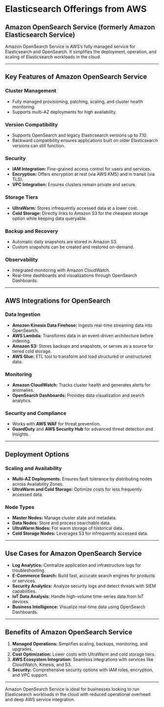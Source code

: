 # Elasticsearch Offerings from AWS

## Amazon OpenSearch Service (formerly Amazon Elasticsearch Service)

Amazon OpenSearch Service is AWS’s fully managed service for Elasticsearch and OpenSearch. It simplifies the deployment, operation, and scaling of Elasticsearch workloads in the cloud.

---

## Key Features of Amazon OpenSearch Service

### Cluster Management
- Fully managed provisioning, patching, scaling, and cluster health monitoring.
- Supports multi-AZ deployments for high availability.

### Version Compatibility
- Supports OpenSearch and legacy Elasticsearch versions up to 7.10.
- Backward compatibility ensures applications built on older Elasticsearch versions can still function.

### Security
- **IAM Integration:** Fine-grained access control for users and services.
- **Encryption:** Offers encryption at rest (via AWS KMS) and in transit (via TLS).
- **VPC Integration:** Ensures clusters remain private and secure.

### Storage Tiers
- **UltraWarm:** Stores infrequently accessed data at a lower cost.
- **Cold Storage:** Directly links to Amazon S3 for the cheapest storage option while keeping data queryable.

### Backup and Recovery
- Automatic daily snapshots are stored in Amazon S3.
- Custom snapshots can be created and restored on-demand.

### Observability
- Integrated monitoring with Amazon CloudWatch.
- Real-time dashboards and visualizations through OpenSearch Dashboards.

---

## AWS Integrations for OpenSearch

### Data Ingestion
- **Amazon Kinesis Data Firehose:** Ingests real-time streaming data into OpenSearch.
- **AWS Lambda:** Transforms data in an event-driven architecture before indexing.
- **Amazon S3:** Stores backups and snapshots, or serves as a source for tiered cold storage.
- **AWS Glue:** ETL tool to transform and load structured or unstructured data.

### Monitoring
- **Amazon CloudWatch:** Tracks cluster health and generates alerts for anomalies.
- **OpenSearch Dashboards:** Provides data visualization and search analytics.

### Security and Compliance
- Works with **AWS WAF** for threat prevention.
- **GuardDuty** and **AWS Security Hub** for advanced threat detection and insights.

---

## Deployment Options

### Scaling and Availability
- **Multi-AZ Deployments:** Ensures fault tolerance by distributing nodes across Availability Zones.
- **UltraWarm and Cold Storage:** Optimize costs for less frequently accessed data.

### Node Types
- **Master Nodes:** Manage cluster state and metadata.
- **Data Nodes:** Store and process searchable data.
- **UltraWarm Nodes:** For warm storage of historical data.
- **Cold Storage Nodes:** Leverages S3 for infrequently accessed data.

---

## Use Cases for Amazon OpenSearch Service
- **Log Analytics:** Centralize application and infrastructure logs for troubleshooting.
- **E-Commerce Search:** Build fast, accurate search engines for products or services.
- **Security Analytics:** Analyze security logs and detect threats with SIEM capabilities.
- **IoT Data Analysis:** Handle high-volume time-series data from IoT devices.
- **Business Intelligence:** Visualize real-time data using OpenSearch Dashboards.

---

## Benefits of Amazon OpenSearch Service
1. **Managed Operations:** Simplifies scaling, backups, monitoring, and upgrades.
2. **Cost Optimization:** Lower costs with UltraWarm and cold storage tiers.
3. **AWS Ecosystem Integration:** Seamless integrations with services like CloudWatch, Kinesis, and S3.
4. **Security:** Comprehensive security options with IAM roles, encryption, and VPC support.

---

Amazon OpenSearch Service is ideal for businesses looking to run Elasticsearch workloads in the cloud with reduced operational overhead and deep AWS service integration.
